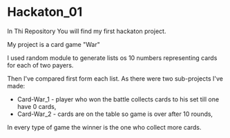# Hackaton_01

In Thi Repository You will find my first hackaton project.

My project is a card game "War"

I used random module to generate lists os 10 numbers representing cards for each of two payers.

Then I've compared first form each list.
As there were two sub-projects I've made: 
 - Card-War_1 - player who won the battle collects cards to his set till one have 0 cards,
 - Card-War_2 - cards are on the table so game is over after 10 rounds,

In every type of game the winner is the one who collect more cards. 
